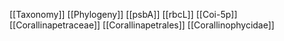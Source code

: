 [[Taxonomy]]
[[Phylogeny]]
[[psbA]]
[[rbcL]]
[[Coi-5p]]
[[Corallinapetraceae]]
[[Corallinapetrales]]
[[Corallinophycidae]]
